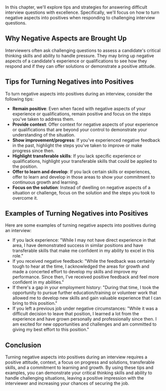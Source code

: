 
In this chapter, we'll explore tips and strategies for answering difficult interview questions with excellence. Specifically, we'll focus on how to turn negative aspects into positives when responding to challenging interview questions.

Why Negative Aspects are Brought Up
-----------------------------------

Interviewers often ask challenging questions to assess a candidate's critical thinking skills and ability to handle pressure. They may bring up negative aspects of a candidate's experience or qualifications to see how they respond and if they can offer solutions or demonstrate a positive attitude.

Tips for Turning Negatives into Positives
-----------------------------------------

To turn negative aspects into positives during an interview, consider the following tips:

* **Remain positive**: Even when faced with negative aspects of your experience or qualifications, remain positive and focus on the steps you've taken to address them.
* **Provide context**: Offer context for negative aspects of your experience or qualifications that are beyond your control to demonstrate your understanding of the situation.
* **Show improvement/progress**: If you've experienced negative feedback in the past, highlight the steps you've taken to improve or make progress since then.
* **Highlight transferable skills**: If you lack specific experience or qualifications, highlight your transferable skills that could be applied to the position.
* **Offer to learn and develop**: If you lack certain skills or experiences, offer to learn and develop in those areas to show your commitment to continuous growth and learning.
* **Focus on the solution**: Instead of dwelling on negative aspects of a situation or challenge, focus on the solution and the steps you took to overcome it.

Examples of Turning Negatives into Positives
--------------------------------------------

Here are some examples of turning negative aspects into positives during an interview:

* If you lack experience: "While I may not have direct experience in that area, I have demonstrated success in similar positions and have transferable skills that make me confident in my ability to excel in this role."
* If you received negative feedback: "While the feedback was certainly tough to hear at the time, I acknowledged the areas for growth and made a concerted effort to develop my skills and improve my performance. Since then, I've received positive feedback and feel more confident in my abilities."
* If there's a gap in your employment history: "During that time, I took the opportunity to pursue further education/training or volunteer work that allowed me to develop new skills and gain valuable experience that I can bring to this position."
* If you left a previous job under negative circumstances: "While it was a difficult decision to leave that position, I learned a lot from the experience and have grown personally and professionally since then. I am excited for new opportunities and challenges and am committed to giving my best effort to this position."

Conclusion
----------

Turning negative aspects into positives during an interview requires a positive attitude, context, a focus on progress and solutions, transferable skills, and a commitment to learning and growth. By using these tips and examples, you can demonstrate your critical thinking skills and ability to handle challenging situations, leaving a positive impression with the interviewer and increasing your chances of securing the job.
